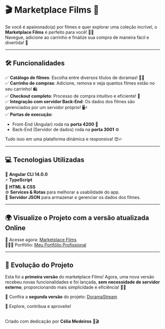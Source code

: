 # 🎬 Marketplace Films 🚀

Se você é apaixonado(a) por filmes e quer explorar uma coleção incrível, o **Marketplace Films** é perfeito para você! 🎥💖<br>
Navegue, adicione ao carrinho e finalize sua compra de maneira fácil e divertida! 🌟

---

## 🛠️ Funcionalidades

✅ **Catálogo de filmes**: Escolha entre diversos títulos de doramas! 🍿💖  
✅ **Carrinho de compras**: Adicione, remova e veja quantos filmes estão no seu carrinho! 🛍️  
✅ **Checkout completo**: Processo de compra intuitivo e eficiente! 🚀  
✅ **Integração com servidor Back-End**: Os dados dos filmes são gerenciados por um servidor próprio! 🖥️⚡  
✅ **Portas de execução**:
   - Front-End (Angular) roda na **porta 4200** 🚀  
   - Back-End (Servidor de dados) roda na **porta 3001** ⚙️  

Tudo isso em uma plataforma dinâmica e responsiva! 😍🔥

---

## 💻 Tecnologias Utilizadas

🚀 **Angular CLI 14.0.0**  
⚡ **TypeScript**<br>
🎨 **HTML & CSS**  
⚙️ **Services & Rotas** para melhorar a usabilidade do app.  
📡 **Servidor JSON** para armazenar e gerenciar os dados dos filmes.  

---

## 🌍 Visualize o Projeto com a versão atualizada Online
🔗 Acesse agora: [Marketplace Films](https://doramastream.netlify.app/)  
👩🏼‍💻 Portfólio: [Meu Portfólio Profissional](https://ti-experient.netlify.app/)  

---

## 🔄 Evolução do Projeto

Esta foi a **primeira versão** do marketplace Films! Agora, uma nova versão recebeu novas funcionalidades e foi lançada, **sem necessidade de servidor externo**, proporcionando mais simplicidade e eficiência! 🚀✨

🔗 Confira a **segunda versão** do projeto: [DoramaStream](https://github.com/tiexperient/doramas-films)  

📢 Explore, contribua e aproveite!<br><br> 

Criado com dedicação por **Célia Medeiros** 💛🎬
